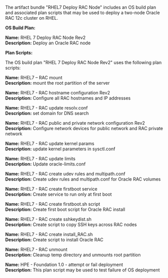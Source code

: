 
The artifact bundle "RHEL7 Deploy RAC Node" includes an OS build plan and associated plan scripts that may be used to deploy a two-node 
Oracle RAC 12c cluster on RHEL.  

**OS Build Plan:**

**Name:** RHEL 7 Deploy RAC Node Rev2 </br>
**Description:** Deploy an Oracle RAC node

**Plan Scripts:**

The OS build plan "RHEL 7 Deploy RAC Node Rev2" uses the following plan scripts:

**Name:** RHEL7 – RAC mount </br>
**Description:** mount the root partition of the server

**Name:** RHEL7 - RAC hostname configuration Rev2 </br>
**Description:** Configure all RAC hostnames and IP addresses

**Name:** RHEL7 - RAC update resolv.conf </br>
**Description:** set domain for DNS search

**Name:** RHEL7 - RAC public and private network configuration Rev2 </br>
**Description:** Configure network devices for public network and RAC private network

**Name:** RHEL7 - RAC update kernel params </br>
**Description:** update kernel parameters in sysctl.conf

**Name:** RHEL7 - RAC update limits </br>
**Description:** Update oracle-limits.conf

**Name:** RHEL7 - RAC create udev rules and multipath.conf </br>
**Description:** Create udev rules and multipath.conf for Oracle RAC volumes

**Name:** RHEL7 - RAC create firstboot service </br>
**Description:** Create service to run only at first boot

**Name:** RHEL7 - RAC create firstboot.sh script </br>
**Description:** Create first boot script for Oracle RAC install

**Name:** RHEL7 - RAC create sshkeydist.sh </br>
**Description:** Create script to copy SSH keys across RAC nodes

**Name:** RHEL7 - RAC create install_RAC.sh </br>
**Description:** Create script to install Oracle RAC

**Name:** RHEL7 - RAC unmount </br>
**Description:** Cleanup temp directory and unmounts root partition

**Name:** HPE - Foundation 1.0 - attempt or fail deployment </br>
**Description:** This plan script may be used to test failure of OS deployment
